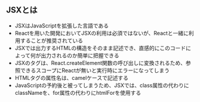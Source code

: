 ## JSXとは
- JSXはJavaScriptを拡張した言語である
- Reactを用いた開発においてJSXの利用は必須ではないが、Reactと一緒に利用することが推奨されている
- JSXでは出力するHTMLの構造をそのまま記述でき、直感的にこのコードによって何が出力されるのか簡単に把握できる
- JSXのタグは、React.createElement関数の呼び出しに変換されるため、参照できるスコープにReactが無いと実行時にエラーになってしまう
- HTMLタグの属性名は、camelケースで記述する
- JavaScriptの予約後と被ってしまうため、JSXでは、class属性の代わりにclassNameを、for属性の代わりにhtmlForを使用する